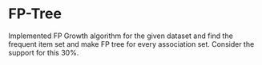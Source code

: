 # FP-Tree

Implemented FP Growth algorithm for the given dataset and find the
frequent item set and make FP tree for every association set.
Consider the support for this 30%.
